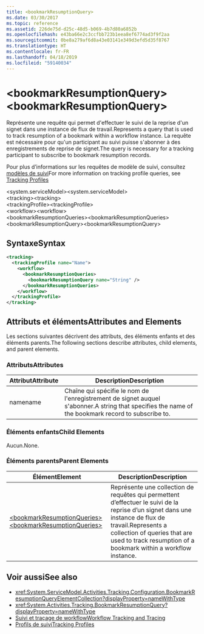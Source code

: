 ```yaml
---
title: <bookmarkResumptionQuery>
ms.date: 03/30/2017
ms.topic: reference
ms.assetid: 226de75d-d25c-48d5-b069-4b7d80a6852b
ms.openlocfilehash: e43ba66e2c3ccfbb723b1eea8ef6774ad3f9f2aa
ms.sourcegitcommit: 0be8a279af6d8a43e03141e349d3efd5d35f8767
ms.translationtype: HT
ms.contentlocale: fr-FR
ms.lasthandoff: 04/18/2019
ms.locfileid: "59140034"
---
```

# <a name="bookmarkresumptionquery"></a><span data-ttu-id="4e9e9-101">\<bookmarkResumptionQuery></span><span class="sxs-lookup"><span data-stu-id="4e9e9-101">\<bookmarkResumptionQuery></span></span>
<span data-ttu-id="4e9e9-102">Représente une requête qui permet d'effectuer le suivi de la reprise d'un signet dans une instance de flux de travail.</span><span class="sxs-lookup"><span data-stu-id="4e9e9-102">Represents a query that is used to track resumption of a bookmark within a workflow instance.</span></span> <span data-ttu-id="4e9e9-103">La requête est nécessaire pour qu'un participant au suivi puisse s'abonner à des enregistrements de reprise de signet.</span><span class="sxs-lookup"><span data-stu-id="4e9e9-103">The query is necessary for a tracking participant to subscribe to bookmark resumption records.</span></span>  
  
 <span data-ttu-id="4e9e9-104">Pour plus d’informations sur les requêtes de modèle de suivi, consultez [modèles de suivi](../../../../../docs/framework/windows-workflow-foundation/tracking-profiles.md)</span><span class="sxs-lookup"><span data-stu-id="4e9e9-104">For more information on tracking profile queries, see [Tracking Profiles](../../../../../docs/framework/windows-workflow-foundation/tracking-profiles.md)</span></span>  
  
<span data-ttu-id="4e9e9-105">\<system.serviceModel></span><span class="sxs-lookup"><span data-stu-id="4e9e9-105">\<system.serviceModel></span></span>  
<span data-ttu-id="4e9e9-106">\<tracking></span><span class="sxs-lookup"><span data-stu-id="4e9e9-106">\<tracking></span></span>  
<span data-ttu-id="4e9e9-107">\<trackingProfile></span><span class="sxs-lookup"><span data-stu-id="4e9e9-107">\<trackingProfile></span></span>  
<span data-ttu-id="4e9e9-108">\<workflow></span><span class="sxs-lookup"><span data-stu-id="4e9e9-108">\<workflow></span></span>  
<span data-ttu-id="4e9e9-109">\<bookmarkResumptionQueries></span><span class="sxs-lookup"><span data-stu-id="4e9e9-109">\<bookmarkResumptionQueries></span></span>  
<span data-ttu-id="4e9e9-110">\<bookmarkResumptionQuery></span><span class="sxs-lookup"><span data-stu-id="4e9e9-110">\<bookmarkResumptionQuery></span></span>  
  
## <a name="syntax"></a><span data-ttu-id="4e9e9-111">Syntaxe</span><span class="sxs-lookup"><span data-stu-id="4e9e9-111">Syntax</span></span>  
  
```xml  
<tracking>
  <trackingProfile name="Name">
    <workflow>
      <bookmarkResumptionQueries>
        <bookmarkResumptionQuery name="String" />
      </bookmarkResumptionQueries>
    </workflow>
  </trackingProfile>
</tracking>  
```  
  
## <a name="attributes-and-elements"></a><span data-ttu-id="4e9e9-112">Attributs et éléments</span><span class="sxs-lookup"><span data-stu-id="4e9e9-112">Attributes and Elements</span></span>  
 <span data-ttu-id="4e9e9-113">Les sections suivantes décrivent des attributs, des éléments enfants et des éléments parents.</span><span class="sxs-lookup"><span data-stu-id="4e9e9-113">The following sections describe attributes, child elements, and parent elements.</span></span>  
  
### <a name="attributes"></a><span data-ttu-id="4e9e9-114">Attributs</span><span class="sxs-lookup"><span data-stu-id="4e9e9-114">Attributes</span></span>  
  
|<span data-ttu-id="4e9e9-115">Attribut</span><span class="sxs-lookup"><span data-stu-id="4e9e9-115">Attribute</span></span>|<span data-ttu-id="4e9e9-116">Description</span><span class="sxs-lookup"><span data-stu-id="4e9e9-116">Description</span></span>|  
|---------------|-----------------|  
|<span data-ttu-id="4e9e9-117">name</span><span class="sxs-lookup"><span data-stu-id="4e9e9-117">name</span></span>|<span data-ttu-id="4e9e9-118">Chaîne qui spécifie le nom de l'enregistrement de signet auquel s'abonner.</span><span class="sxs-lookup"><span data-stu-id="4e9e9-118">A string that specifies the name of the bookmark record to subscribe to.</span></span>|  
  
### <a name="child-elements"></a><span data-ttu-id="4e9e9-119">Éléments enfants</span><span class="sxs-lookup"><span data-stu-id="4e9e9-119">Child Elements</span></span>  
 <span data-ttu-id="4e9e9-120">Aucun.</span><span class="sxs-lookup"><span data-stu-id="4e9e9-120">None.</span></span>  
  
### <a name="parent-elements"></a><span data-ttu-id="4e9e9-121">Éléments parents</span><span class="sxs-lookup"><span data-stu-id="4e9e9-121">Parent Elements</span></span>  
  
|<span data-ttu-id="4e9e9-122">Élément</span><span class="sxs-lookup"><span data-stu-id="4e9e9-122">Element</span></span>|<span data-ttu-id="4e9e9-123">Description</span><span class="sxs-lookup"><span data-stu-id="4e9e9-123">Description</span></span>|  
|-------------|-----------------|  
|[<span data-ttu-id="4e9e9-124">\<bookmarkResumptionQueries></span><span class="sxs-lookup"><span data-stu-id="4e9e9-124">\<bookmarkResumptionQueries></span></span>](../../../../../docs/framework/configure-apps/file-schema/windows-workflow-foundation/bookmarkresumptionqueries.md)|<span data-ttu-id="4e9e9-125">Représente une collection de requêtes qui permettent d’effectuer le suivi de la reprise d’un signet dans une instance de flux de travail.</span><span class="sxs-lookup"><span data-stu-id="4e9e9-125">Represents a collection of queries that are used to track resumption of a bookmark within a workflow instance.</span></span>|  
  
## <a name="see-also"></a><span data-ttu-id="4e9e9-126">Voir aussi</span><span class="sxs-lookup"><span data-stu-id="4e9e9-126">See also</span></span>

- <xref:System.ServiceModel.Activities.Tracking.Configuration.BookmarkResumptionQueryElementCollection?displayProperty=nameWithType>
- <xref:System.Activities.Tracking.BookmarkResumptionQuery?displayProperty=nameWithType>
- [<span data-ttu-id="4e9e9-127">Suivi et traçage de workflow</span><span class="sxs-lookup"><span data-stu-id="4e9e9-127">Workflow Tracking and Tracing</span></span>](../../../../../docs/framework/windows-workflow-foundation/workflow-tracking-and-tracing.md)
- [<span data-ttu-id="4e9e9-128">Profils de suivi</span><span class="sxs-lookup"><span data-stu-id="4e9e9-128">Tracking Profiles</span></span>](../../../../../docs/framework/windows-workflow-foundation/tracking-profiles.md)
